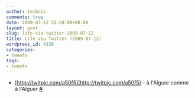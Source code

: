 ```yaml
---
author: leibniz
comments: true
date: 2009-07-12 22:59:00+00:00
layout: post
slug: life-via-twitter-2009-07-12
title: Life via Twitter (2009-07-12)
wordpress_id: 4136
categories:
- tweets
tags:
- tweets
---
```



	
  * [http://twitpic.com/a50f5](http://twitpic.com/a50f5) - à l'Alguer comme à l'Alguer [#](http://twitter.com/leibniz/statuses/2601406769)


